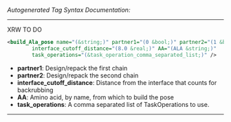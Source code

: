 <!-- THIS IS AN AUTOGENERATED FILE: Don't edit it directly, instead change the schema definition in the code itself. -->

_Autogenerated Tag Syntax Documentation:_

---
XRW TO DO

```xml
<build_Ala_pose name="(&string;)" partner1="(0 &bool;)" partner2="(1 &bool;)"
        interface_cutoff_distance="(8.0 &real;)" AA="(ALA &string;)"
        task_operations="(&task_operation_comma_separated_list;)" />
```

-   **partner1**: Design/repack the first chain
-   **partner2**: Design/repack the second chain
-   **interface_cutoff_distance**: Distance from the interface that counts for backrubbing
-   **AA**: Amino acid, by name, from which to build the pose
-   **task_operations**: A comma separated list of TaskOperations to use.

---
